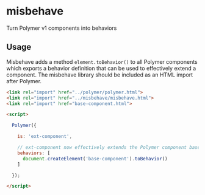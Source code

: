 # misbehave

Turn Polymer v1 components into behaviors

## Usage
Misbehave adds a method `element.toBehavior()` to all Polymer components which exports a behavior definition that can be used to effectively extend a component.  The misbehave library should be included as an HTML import after Polymer.

```html
<link rel="import" href="../polymer/polymer.html">
<link rel="import" href="../misbehave/misbehave.html">
<link rel="import" href="base-component.html">

<script>

  Polymer({

    is: 'ext-component',

    // ext-component now effectively extends the Polymer component base-component
    behaviors: [
      document.createElement('base-component').toBehavior()
    ]

  });

</script>
```
